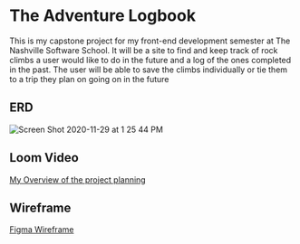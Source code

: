 # The Adventure Logbook
This is my capstone project for my front-end development semester at The Nashville Software School. It will be a site to find and keep track of rock climbs a user would like to do in the future and a log of the ones completed in the past. The user will be able to save the climbs individually or tie them to a trip they plan on going on in the future

## ERD
![Screen Shot 2020-11-29 at 1 25 44 PM](https://user-images.githubusercontent.com/66916708/100551478-6ba4e400-3246-11eb-9faa-a62bb83ad741.png)

## Loom Video
[My Overview of the project planning](https://www.loom.com/share/0574a09eaec242f3821c712b15bbd349)

## Wireframe
[Figma Wireframe](https://www.figma.com/file/AKMpFD8OXHPdk5E5DRpWBj/Adventure-Logbook-Front-End-Capstone?node-id=12%3A4017)

